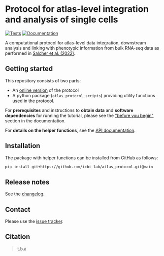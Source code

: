 # Protocol for atlas-level integration and analysis of single cells

[![Tests][badge-tests]][link-tests]
[![Documentation][badge-docs]][link-docs]

[badge-tests]: https://img.shields.io/github/actions/workflow/status/icbi-lab/atlas_protocol/test.yaml?branch=main
[link-tests]: https://github.com/icbi-lab/atlas_protocol/actions/workflows/test.yml
[badge-docs]: https://img.shields.io/readthedocs/atlas_protocol

A computational protocol for atlas-level data integration, downstream analysis and linking with phenotypic information
from bulk RNA-seq data as performed in [Salcher et al. (2022)](<https://www.cell.com/cancer-cell/fulltext/S1535-6108(22)00499-8>).

## Getting started

This repository consists of two parts:

-   An [online version][link-docs] of the protocol
-   A python package (`atlas_protocol_scripts`) providing utility functions used in the protocol.

For **prerequisites** and instructions to **obtain data** and **software dependencies** for running
the tutorial, please see the ["before you begin"][before-you-begin] section in the documentation.

For **details on the helper functions**, see the [API documentation][link-api].

## Installation

The package with helper functions can be installed from GitHub as follows:

```bash
pip install git+https://github.com/icbi-lab/atlas_protocol.git@main
```

## Release notes

See the [changelog][changelog].

## Contact

Please use the [issue tracker][issue-tracker].

## Citation

> t.b.a

[scverse-discourse]: https://discourse.scverse.org/
[issue-tracker]: https://github.com/icbi-lab/atlas_protocol/issues
[changelog]: https://atlas_protocol.readthedocs.io/latest/changelog.html
[link-docs]: https://atlas_protocol.readthedocs.io
[link-api]: https://atlas_protocol.readthedocs.io/latest/api.html
[before-you-begin]: https://atlas-protocol.readthedocs.io/en/latest/before-you-begin.html
